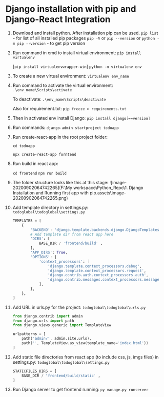 # Django installation with pip and Django-React Integration

1. Download and install python. After installation pip can be used.
   `pip list` - for list of all installed pip packages
   `pip -V` or `pip --version` or `python -m pip --version` - to get pip version

2. Run command in cmd to install virtual environment:
   `pip install virtualenv`

   [`pip install virtualenvwrapper-win`]
   `python -m virtualenv env`

3. To create a new virtual environment:
   `virtualenv env_name`

4. Run command to activate the virtual environment:
   `.\env_name\Scripts\activate`

   To deactivate:
   `.\env_name\Scripts\deactivate`

   Also for requirement.txt:
   `pip freeze > requirements.txt`

5. Then in activated env install Django:
   `pip install django[==version]`

6. Run commands:
   `django-admin startproject todoapp`

7. Run create-react-app in the root project folder:

   `cd todoapp`

   `npx create-react-app forntend`

8. Run build in react app:

   `cd frontend`
   `npm run build`

9. The folder structure looks  like this at this stage:
   ![image-20200902064742265](F:\My workspace\Python_Repo\1. Django Installation and Running first app with pip.assets\image-20200902064742265.png)

10. Add template directory in settings.py:
    `todoglobal\todoglobal\settings.py`

    ```python
    TEMPLATES = [
        {
            'BACKEND': 'django.template.backends.django.DjangoTemplates',
            # Add template dir from react app here
            'DIRS': [
                BASE_DIR / 'frontend/build' ,
            ],
            'APP_DIRS': True,
            'OPTIONS': {
                'context_processors': [
                    'django.template.context_processors.debug',
                    'django.template.context_processors.request',
                    'django.contrib.auth.context_processors.auth',
                    'django.contrib.messages.context_processors.messages',
                ],
            },
        },
    ]
    ```

11. Add URL in urls.py for the project:
    `todoglobal\todoglobal\urls.py`

    ```python
    from django.contrib import admin
    from django.urls import path
    from django.views.generic import TemplateView
    
    urlpatterns = [
        path('admin/', admin.site.urls),
        path('', TemplateView.as_view(template_name='index.html'))
    ]
    ```

12. Add static file directories from react app (to include css, js, imgs files) in settings.py:
    `todoglobal\todoglobal\settings.py`

    ```python
    STATICFILES_DIRS = [
        BASE_DIR / 'frontend/build/static' ,
    ]
    ```

13. Run Django server to get frontend running:
    `py manage.py runserver`


